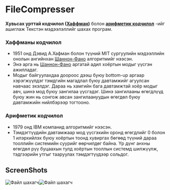 # FileCompresser

**Хувьсах урттай кодчилол ([Хаффман]((https://www.geeksforgeeks.org/huffman-coding-greedy-algo-3/),))**  болон **[арифметик кодчилол](https://www.geeksforgeeks.org/arithmetic-encoding-and-decoding-using-matlab/)** -ийг ашиглаж Текстэн мэдээлэллийг шахах програм.

### **Хаффманы кодчилол**
- 1951 онд Дэвид А.Хафман болон түүний MIT сургуулийн мэдээллийн онолын ангийнхан [Шаннон-Фано](https://www.geeksforgeeks.org/shannon-fano-algorithm-for-data-compression/) алгоритмийг нээсэн.
- Энэ арга нь [Шаннон-Фано](https://www.geeksforgeeks.org/shannon-fano-algorithm-for-data-compression/) аргатай адил хоёртын модыг үүсгэн ажилладаг.
- Модыг байгуулахдаа доороос дээш буюу bottom-up аргаар хэрэгжүүлдэг тэмдгийн магадлал буюу давтамжийг агуулсан навчаас эхэлдэг. Дараа нь хамгийн бага давтамжтай хоёр модыг авч, шинэ мод буюу зангилаа үүсгэдэг. Шинэ зангилааны өгөгдлүүд буюу жин нь сонгож авсан зангилаануудын өгөгдөл буюу давтамжийн нийлбэрээр тогтооно.
	
### **Арифметик кодчилол**
- 1979 онд IBM компанид алгоритмийг нээсэн. 
- Тэмдэгтүүдийн давтамжаар мод үүсгэхийн оронд өгөгдлийг 0 болон 1 илэрхийлэх буюу хоёртын тоонд хувиргах бөгөөд түүний дараа тооллийн системийн суурийг өөрчилдөг байна. Үр дүнг анхны өгөгдөл рүү буцаахын тулд хоёртын тооллын системд шилжүүлж, тэдгээрийн утгыг тааруулах тэмдэгтүүдээр сольдог.


## ScreenShots
![Файл шахагч](https://i.imgur.com/V9DoazT.png "Файл шахагч")![Файл шахагч](https://i.imgur.com/xwae80y.png "Файл шахагч")
